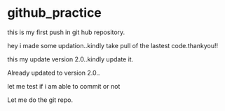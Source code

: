 # github_practice

this is my first push in git hub repository.

hey i made some updation..kindly take pull of the lastest code.thankyou!!


this my update version 2.0..kindly update it.

Already updated to version 2.0..


let me test if i am able to commit or not

Let me do the git repo.


